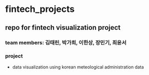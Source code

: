 # fintech_projects
## repo for fintech visualization project

### team members: 김태린, 박가희, 이한상, 장민기, 최윤서

### project

- data visualization using korean meteological administration data

